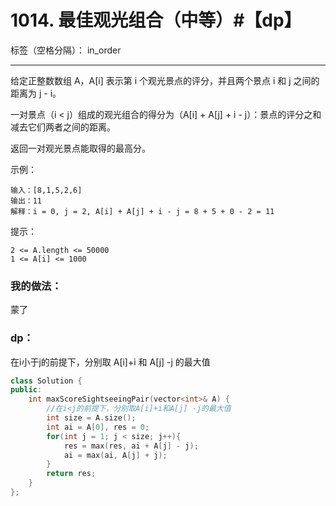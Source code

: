 ﻿# 1014. 最佳观光组合（中等）#【dp】

标签（空格分隔）： in_order

---
给定正整数数组 A，A[i] 表示第 i 个观光景点的评分，并且两个景点 i 和 j 之间的距离为 j - i。

一对景点（i < j）组成的观光组合的得分为（A[i] + A[j] + i - j）：景点的评分之和减去它们两者之间的距离。

返回一对观光景点能取得的最高分。

示例：

    输入：[8,1,5,2,6]
    输出：11
    解释：i = 0, j = 2, A[i] + A[j] + i - j = 8 + 5 + 0 - 2 = 11

提示：

    2 <= A.length <= 50000
    1 <= A[i] <= 1000

### 我的做法：   
蒙了

### dp：  
在i小于j的前提下，分别取 A[i]+i 和 A[j] -j 的最大值 
```C++
class Solution {
public:
    int maxScoreSightseeingPair(vector<int>& A) {
        //在i<j的前提下，分别取A[i]+i和A[j] -j的最大值
        int size = A.size();
        int ai = A[0], res = 0;
        for(int j = 1; j < size; j++){
            res = max(res, ai + A[j] - j);
            ai = max(ai, A[j] + j);
        }
        return res;
    }
};
```
